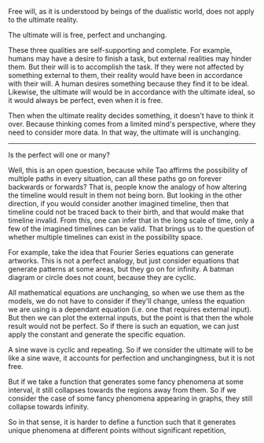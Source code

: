 Free will, as it is understood by beings of the dualistic world, does not apply to the ultimate reality.

The ultimate will is free, perfect and unchanging.

These three qualities are self-supporting and complete. For example, humans may have a desire to finish a task, but external realities may hinder them. But their will is to accomplish the task. If they were not affected by something external to them, their reality would have been in accordance with their will. A human desires something because they find it to be ideal. Likewise, the ultimate will would be in accordance with the ultimate ideal, so it would always be perfect, even when it is free.

Then when the ultimate reality decides something, it doesn't have to think it over. Because thinking comes from a limited mind's perspective, where they need to consider more data. In that way, the ultimate will is unchanging.

---

Is the perfect will one or many?

Well, this is an open question, because while Tao affirms the possibility of multiple paths in every situation, can all these paths go on forever backwards or forwards? That is, people know the analogy of how altering the timeline would result in them not being born. But looking in the other direction, if you would consider another imagined timeline, then that timeline could not be traced back to their birth, and that would make that timeline invalid. From this, one can infer that in the long scale of time, only a few of the imagined timelines can be valid. That brings us to the question of whether multiple timelines can exist in the possibility space.

For example, take the idea that Fourier Series equations can generate artworks. This is not a perfect analogy, but just consider equations that generate patterns at some areas, but they go on for infinity. A batman diagram or circle does not count, because they are cyclic.

All mathematical equations are unchanging, so when we use them as the models, we do not have to consider if they'll change, unless the equation we are using is a dependant equation (i.e. one that requires external input). But then we can plot the external inputs, but the point is that then the whole result would not be perfect. So if there is such an equation, we can just apply the constant and generate the specific equation.

A sine wave is cyclic and repeating. So if we consider the ultimate will to be like a sine wave, it accounts for perfection and unchangingness, but it is not free.

But if we take a function that generates some fancy phenomena at some interval, it still collapses towards the regions away from them. So if we consider the case of some fancy phenomena appearing in graphs, they still collapse towards infinity.

So in that sense, it is harder to define a function such that it generates unique phenomena at different points without significant repetition, 